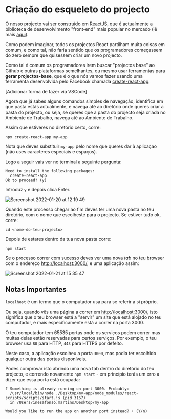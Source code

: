 
# Criação do esqueleto do projecto

O nosso projecto vai ser construído em [ReactJS](https://reactjs.org/), que é actualmente a biblioteca de desenvolvimento "front-end" mais popular no mercado (lê mais [aqui](5-Bibliotecas-e-Frameworks-de-Front-End.md)).

Como podem imaginar, todos os projectos React partilham muita coisas em comum, e como tal, não faria sentido que os programadores começassem do zero sempre que quisessem criar um novo projecto.

Como tal é comum os programadores irem buscar "projectos base" ao Github e outras plataformas semelhantes, ou mesmo usar ferramentas para **gerar projectos-base**, que é o que nós vamos fazer usando uma ferramenta desenvolvida pelo Facebook chamada [create-react-app](https://github.com/facebook/create-react-app).

[Adicionar forma de fazer via VSCode]

Agora que já sabes alguns comandos simples de navegação, identifica em que pasta estás actualmente, e navega até ao diretório onde queres criar a pasta do projecto, ou seja, se queres que a pasta do projecto seja criada no Ambiente de Trabalho, navega até ao Ambiente de Trabalho.

Assim que estiveres no diretório certo, corre:

```shell
npx create-react-app my-app
```

Nota que deves substituir `my-app` pelo nome que queres dar à aplicaçao (não uses caracteres especiais e espaços).

Logo a seguir vais ver no terminal a seguinte pergunta:

```
Need to install the following packages:
  create-react-app
Ok to proceed? (y)
```

Introduz `y` e depois clica Enter.

![Screenshot 2022-01-20 at 12 19 49](https://user-images.githubusercontent.com/39055313/150339979-b2e01a93-72c8-4ca0-bb0c-d7502288bd5a.png)

Quando este processo chegar ao fim deves ter uma nova pasta no teu diretório, com o nome que escolheste para o projecto. Se estiver tudo ok, corre:

```shell
cd <nome-do-teu-projecto>
```

Depois de estares dentro da tua nova pasta corre:

```shell
npm start
```

Se o processo correr com sucesso deves ver uma nova _tab_ no teu browser com o endereço [http://localhost:3000/](http://localhost:3000/), e uma aplicação assim:

![Screenshot 2022-01-21 at 15 35 47](https://user-images.githubusercontent.com/39055313/150554959-f21b7ba2-a618-4770-9534-864c067897d3.png)

## Notas Importantes

`localhost` é um termo que o computador usa para se referir a si próprio.

Ou seja, quando vês uma página a correr em [http://localhost:3000/](http://localhost:3000/), isto significa que o teu browser está a "servir" um site que está alojado no teu computador, e mais especificamente está a correr na porta 3000.

O teu computador tem 65535 portas onde os serviços podem correr mas muitas delas estão reservadas para certos serviços. Por exemplo, o teu browser usa `80` para HTTP, `443` para HTTPS por defeito.

Neste caso, a aplicação escolheu a porta `3000`, mas podia ter escolhido qualquer outra das portas disponíveis.

Podes comprovar isto abrindo uma nova tab dentro do diretório do teu projecto, e correndo novamente `npm start` - em princípio terás um erro a dizer que essa porta está ocupada:

```shell
? Something is already running on port 3000. Probably:
  /usr/local/bin/node ./Desktop/my-app/node_modules/react-scripts/scripts/start.js (pid 3167)
  in /Users/inesafonso.martins/Desktop/my-app

Would you like to run the app on another port instead? › (Y/n)
```



